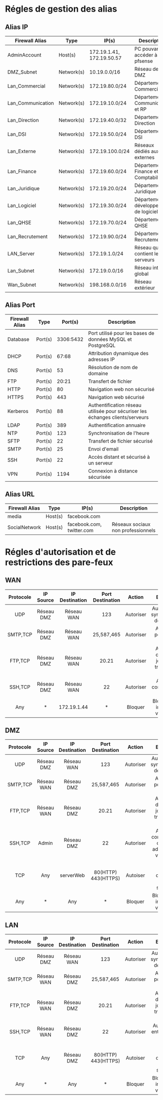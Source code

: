# Régles de gestion des alias

## Alias IP

| Firewall Alias      | Type        | IP(s)                   | Description                                 |
|---------------------|-------------|-------------------------|---------------------------------------------|
| AdminAccount        | Host(s)     | 172.19.1.41, 172.19.50.57 | PC pouvant accéder à pfsense                |
| DMZ_Subnet          | Network(s)  | 10.19.0.0/16             | Réseau de la DMZ                            |
| Lan_Commercial      | Network(s)  | 172.19.80.0/24           | Département Commercial                      |
| Lan_Communication   | Network(s)  | 172.19.10.0/24           | Département Communication et RP             |
| Lan_Direction       | Network(s)  | 172.19.40.0/32           | Département Direction                       |
| Lan_DSI             | Network(s)  | 172.19.50.0/24           | Département DSI                            |
| Lan_Externe         | Network(s)  | 172.19.100.0/24          | Réseaux dédiés aux externes                 |
| Lan_Finance         | Network(s)  | 172.19.60.0/24           | Département Finance et Comptabilité         |
| Lan_Juridique       | Network(s)  | 172.19.20.0/24           | Département Juridique                       |
| Lan_Logiciel        | Network(s)  | 172.19.30.0/24           | Département développement de logiciel       |
| Lan_QHSE            | Network(s)  | 172.19.70.0/24           | Département QHSE                            |
| Lan_Recrutement     | Network(s)  | 172.19.90.0/24           | Département Recrutement                     |
| LAN_Server          | Network(s)  | 172.19.1.0/24            | Réseau qui contient les serveurs            |
| Lan_Subnet          | Network(s)  | 172.19.0.0/16            | Réseau interne global                       |
| Wan_Subnet          | Network(s)  | 198.168.0.0/16           | Réseau extérieur                            |


## Alias Port

| Firewall Alias | Type      | Port(s)   | Description                                                      |
|----------------|-----------|-----------|------------------------------------------------------------------|
| Database       | Port(s)   | 3306:5432 | Port utilisé pour les bases de données MySQL et PostgreSQL      |
| DHCP           | Port(s)   | 67:68     | Attribution dynamique des adresses IP                           |
| DNS            | Port(s)   | 53        | Résolution de nom de domaine                                    |
| FTP            | Port(s)   | 20:21     | Transfert de fichier                                            |
| HTTP           | Port(s)   | 80        | Navigation web non sécurisé                                     |
| HTTPS          | Port(s)   | 443       | Navigation web sécurisé                                         |
| Kerberos       | Port(s)   | 88        | Authentification réseau utilisée pour sécuriser les échanges clients/serveurs |
| LDAP           | Port(s)   | 389       | Authentification annuaire                                        |
| NTP            | Port(s)   | 123       | Synchronisation de l'heure                                       |
| SFTP           | Port(s)   | 22        | Transfert de fichier sécurisé                                    |
| SMTP           | Port(s)   | 25        | Envoi d'email                                                   |
| SSH            | Port(s)   | 22        | Accès distant et sécurisé à un serveur                           |
| VPN            | Port(s)   | 1194      | Connexion à distance sécurisée                                   |


## Alias URL 

| Firewall Alias      | Type        | IP(s)                   | Description                                 |
|---------------------|-------------|-------------------------|---------------------------------------------|
| media               | Host(s)     | facebook.com             |                                             |
| SocialNetwork       | Host(s)     | facebook.com, twitter.com| Réseaux sociaux non professionnels          |


# Régles d'autorisation et de restrictions des pare-feux

## WAN
|Protocole|IP Source|IP Destination|Port Destination|Action|Explication|
|:--------:|:--------:|:-------:|:-------:|:---------:|:----------:| 
|UDP | Réseau DMZ | Réseau WAN     | 123 | Autoriser |  Autorisation de synchronisation des horloges |
|SMTP,TCP | Réseau DMZ | Réseau WAN     | 25,587,465 | Autoriser |  Autorisation pour l'envoie d'email  |
|FTP,TCP | Réseau DMZ | Réseau WAN     | 20.21 | Autoriser |  Autorisation des mises à jours et des transferts de fichier |
|SSH,TCP | Réseau DMZ | Réseau WAN     | 22 | Autoriser |  Autoriser la communication sécurisé |
|Any  | *             |172.19.1.44      | *        | Bloquer           |   Bloquer toutes interactions vers le WAN     |

## DMZ 
|Protocole|IP Source|IP Destination|Port Destination|Action|Explication|
|:--------:|:--------:|:-------:|:-------:|:---------:|:----------:| 
|UDP | Réseau DMZ | Réseau WAN     | 123 | Autoriser |  Autorisation de synchronisation des horloges |
|SMTP,TCP | Réseau WAN | Réseau DMZ     | 25,587,465 | Autoriser |  Autorisation pour l'envoie d'email  |
|FTP,TCP | Réseau WAN | Réseau DMZ    | 20.21 | Autoriser |  Autorisation des mises à jours et des transferts de fichier |
|SSH,TCP |  Admin | Réseau DMZ     | 22 | Autoriser |  Autoriser la connexion SSH du compte administrateur vers la DMZ |
|TCP | Any | serverWeb   | 80(HTTP) 443(HTTPS) | Autoiser  | Autoriser l'entrée d'internet à partir du serverWeb |
|Any  | *             | Any    | *        | Bloquer           |   Bloquer toutes interactions vers la DMZ     |

## LAN 
|Protocole|IP Source|IP Destination|Port Destination|Action|Explication|
|:--------:|:--------:|:-------:|:-------:|:---------:|:----------:| 
|UDP | Réseau DMZ | Réseau WAN     | 123 | Autoriser |  Autorisation de synchronisation des horloges |
|SMTP,TCP | Réseau WAN | Réseau DMZ     | 25,587,465 | Autoriser |  Autorisation pour l'envoie d'email  |
|FTP,TCP | Réseau WAN | Réseau DMZ    | 20.21 | Autoriser |  Autorisation des mises à jours et des transferts de fichier |
|SSH,TCP | Réseau WAN | Réseau DMZ     | 22 | Autoriser |  Autoriser SSH entre la DMZ et la WAN |
|TCP | Any | Réseau DMZ     | 80(HTTP) 443(HTTPS) | Autoiser  | Autoriser l'entrée d'internet à partir du serverWeb |
|Any  | *             | Any    | *        | Bloquer           |   Bloquer toutes interactions vers la DMZ     |
